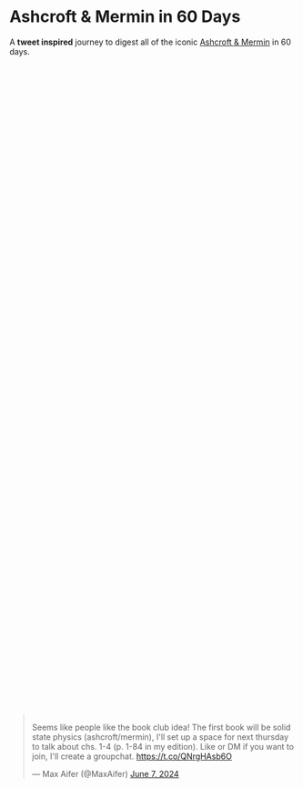 # Ashcroft & Mermin in 60 Days

A **tweet inspired** journey to digest all of the iconic [Ashcroft & Mermin](https://en.wikipedia.org/wiki/Ashcroft_and_Mermin) in 60 days. 

<div style="display: flex; justify-content: center; align-items: center; height: 60vh;">
<blockquote class="twitter-tweet"><p lang="en" dir="ltr">Seems like people like the book club idea! The first book will be solid state physics (ashcroft/mermin), I&#39;ll set up a space for next thursday to talk about chs. 1-4 (p. 1-84 in my edition). Like or DM if you want to join, I&#39;ll create a groupchat. <a href="https://t.co/QNrgHAsb6O">https://t.co/QNrgHAsb6O</a></p>&mdash; Max Aifer (@MaxAifer) <a href="https://twitter.com/MaxAifer/status/1798906964195541412?ref_src=twsrc%5Etfw">June 7, 2024</a></blockquote> <script async src="https://platform.twitter.com/widgets.js" charset="utf-8"></script>